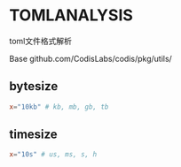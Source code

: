 # TOMLANALYSIS

toml文件格式解析

Base github.com/CodisLabs/codis/pkg/utils/

## bytesize

```toml
x="10kb" # kb, mb, gb, tb
```

## timesize

```toml
x="10s" # us, ms, s, h
```
